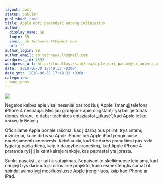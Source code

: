 ```yaml
---
layout: post
status: publish
published: true
title: Apple nori pasamdyti antenų inžinierius
author:
  display_name: SB
  login: SB
  email: sb.technews.lt@gmail.com
  url: ''
author_login: SB
author_email: sb.technews.lt@gmail.com
wordpress_id: 4892
wordpress_url: http://localhost/site/new/apple_nori_pasamdyti_antenu_inzinierius/
date: '2010-06-30 17:49:32 +0300'
date_gmt: '2010-06-30 17:49:32 +0300'
categories:
- Naujienos
---
```

<div class="imgright"><img src="http://t1.gstatic.com/images?q=tbn:9YYh05O75vqgFM:http://myiphonesolution.net/wp-content/uploads/2010/04/iphone1.jpg"  /></div>
<p>Negeros kalbos apie visai neseniai pasirodžiusį Apple išmanųjį telefoną iPhone 4 nesiliauja. Mes jau girdėjome apie dingstantį ryšį bei geltonas dėmes ekrane, o dabar technikos entuziastai „atkasė“, kad Apple ieško antenų inžinierių.</p>
<p>Oficialiame Apple portale rašoma, kad į darbą bus priimti trys antenų inžinieriai, kurie dirbs su Apple iPhone bei Apple iPad įrenginiuose naudojamomis antenomis. Keisčiausia, kad šie darbo pranešimai pasirodė lygiai tą pačią dieną, kaip ir daugybe pranešimų, kad Apple iPhone 4 praranda ryšį jį laikant kairėje rankoje, kas paprastai yra įprasta.</p>
<p>Sunku pasakyti, ar tai tik sutapimas. Nepaisant to skelbimuose teigiama, kad naujieji trys darbuotojai dirbs prie projekto, kurio esmė stengtis sumažinti spinduliavimo lygį mobiliuosiuose Apple įrenginiuos, kaip kad iPhone ar iPad.<br /></p>
